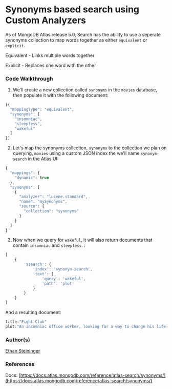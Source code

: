 # Synonyms based search using Custom Analyzers

As of MongoDB Atlas release 5.0, Search has the ability to use a seperate synonyms collection to map words together as either `equivalent` or `explicit`.

Equivalent - Links multiple words together

Explicit - Replaces one word with the other

### Code Walkthrough

1. We'll create a new collection called `synonyms` in the `movies` database, then populate it with the following document:

``` javascript
[{
  "mappingType": "equivalent",
  "synonyms": [
    "insomniac",
    "sleepless",
    "wakeful"
  ]
}]
```

2. Let's map the synonyms collection, `synonyms` to the collection we plan on querying, `movies` using a custom JSON index the we'll name `synonym-search` in the Atlas UI:

``` javascript
{
  "mappings": {
    "dynamic": true
  },
  "synonyms": [
    {
      "analyzer": "lucene.standard",
      "name": "mySynonyms",
      "source": {
        "collection": "synonyms"
      }
    }
  ]
}
```

3. Now when we query for `wakeful`, it will also return documents that contain `insomniac` and `sleepless`. :

``` javascript
[
    {
        '$search': {
            'index': 'synonym-search',
            'text': {
                'query': 'wakeful',
                'path': 'plot'
            }
        }
    }
]
```

And a resulting document:

``` javascript
title:"Fight Club"
plot:"An insomniac office worker, looking for a way to change his life, cros..."
```


### Author(s)  


[Ethan Steininger](https://github.com/esteininger)

### References  

Docs: [https://docs.atlas.mongodb.com/reference/atlas-search/synonyms/](https://docs.atlas.mongodb.com/reference/atlas-search/synonyms/)
